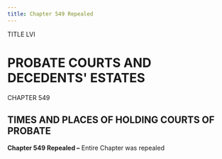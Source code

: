 ```yaml
---
title: Chapter 549 Repealed
---
```


TITLE LVI
                                             
PROBATE COURTS AND DECEDENTS' ESTATES
=====================================

CHAPTER 549
                                             
TIMES AND PLACES OF HOLDING COURTS OF PROBATE
---------------------------------------------

**Chapter 549 Repealed –** Entire Chapter was repealed
